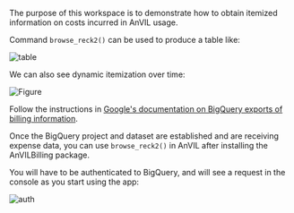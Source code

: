 The purpose of this workspace is to demonstrate how to obtain itemized information on costs incurred in AnVIL usage.

Command `browse_reck2()` can be used to produce a table like:

![table](https://storage.googleapis.com/bioc-anvil-images/billTab-721.png)

We can also see dynamic itemization over time:

![Figure](https://storage.googleapis.com/bioc-anvil-images/billImg0721.png)

Follow the instructions in [Google's documentation on BigQuery exports of billing information](https://cloud.google.com/billing/docs/how-to/export-data-bigquery).

Once the BigQuery project and dataset are established and are receiving expense data, you can use `browse_reck2()` in AnVIL after installing the AnVILBilling package.

You will have to be authenticated to BigQuery, and will see a request in the console as you start using the app:

![auth](https://storage.googleapis.com/bioc-anvil-images/authshot.png)
